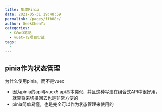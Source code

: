 ```yaml
---
title: 集成Pinia
date: 2021-05-31 19:48:59
permalink: /pages/ffb08c/
author: GeekChenYi
categories:
  - 《Vue》笔记
  - vuet+TS项目实战
tags:
  - 
---
```

## pinia作为状态管理

为什么使用pinia，而不是vuex

* 因为pinia的api与vuex5 api基本类似，并且这种写法在组合式API中很好用，就算将来切换回去也是非常方便的
* pinia简单易懂，也是完全可以作为状态管理来使用的

